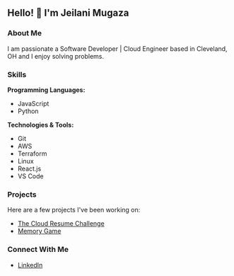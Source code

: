 

## Hello! 👋 I'm Jeilani Mugaza

### About Me

I am passionate a Software Developer | Cloud Engineer based in Cleveland, OH and I enjoy solving problems.

### Skills

**Programming Languages:** 
- JavaScript
- Python

**Technologies & Tools:** 
- Git
- AWS
- Terraform
- Linux
- React.js
- VS Code

### Projects

Here are a few projects I've been working on:

- [The Cloud Resume Challenge](https://github.com/Jmugaza/cloud-resume-challenge)
- [Memory Game](https://github.com/Jmugaza/memory-game)


### Connect With Me

- [LinkedIn](https://www.linkedin.com/in/j-mugaza/)



